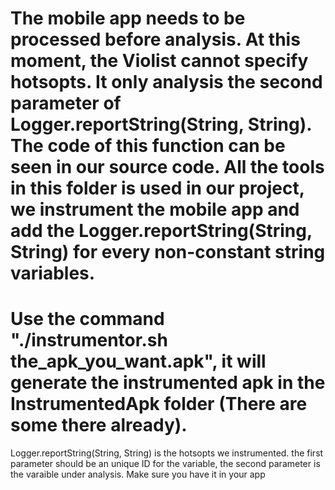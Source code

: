 The mobile app needs to be processed before analysis. At this moment, the Violist cannot specify hotsopts. It only analysis the second parameter of Logger.reportString(String, String). The code of this function can be seen in our source code. All the tools in this folder is used in our project, we instrument the mobile app and add the Logger.reportString(String, String) for every non-constant string variables. 
=============================================================================================
Use the command "./instrumentor.sh the_apk_you_want.apk", it will generate the instrumented apk in the InstrumentedApk folder (There are some there already). 
=============================================================================================
Logger.reportString(String, String) is the hotsopts we instrumented. the first parameter should be an unique ID for the variable, the second parameter is the varaible under analysis. Make sure you have it in your app


